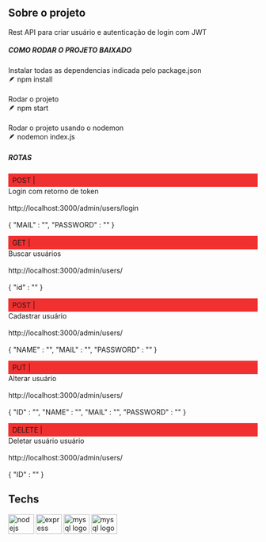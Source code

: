 <h2 align="left">Sobre o projeto</h2>

<p align="left">Rest API para criar usuário e autenticação de login com JWT</p>

<h5 align="left">COMO RODAR O PROJETO BAIXADO</h5>

<p align="left">Instalar todas as dependencias indicada pelo package.json<br>🪶 npm install<br><br>Rodar o projeto<br>🪶 npm start<br><br>Rodar o projeto usando o nodemon <br>🪶 nodemon index.js</p>

<h5 align="left">ROTAS</h5>

<p align="left"><span style="display: block; padding: 5px 8px; background-color: #F13030">POST |</span>  Login com retorno de token<br><br>http://localhost:3000/admin/users/login<br><br>{ "MAIL" : "", "PASSWORD" : "" }</p>

<p align="left"><span style="display: block; padding: 5px 8px; background-color: #F13030">GET |</span> Buscar usuários<br><br>http://localhost:3000/admin/users/<br><br>{ "id" : "" }</p>

<p align="left"><span style="display: block; padding: 5px 8px; background-color: #F13030">POST |</span> Cadastrar usuário<br><br>http://localhost:3000/admin/users/<br><br>{ "NAME" : "", "MAIL" : "", "PASSWORD" : "" }</p>

<p align="left"><span style="display: block; padding: 5px 8px; background-color: #F13030">PUT |</span> Alterar usuário<br><br>http://localhost:3000/admin/users/<br><br>{ "ID" : "", "NAME" : "", "MAIL" : "", "PASSWORD" : "" }</p>

<p align="left"><span style="display: block; padding: 5px 8px; background-color: #F13030">DELETE |</span> Deletar usuário usuário<br><br>http://localhost:3000/admin/users/<br><br>{ "ID" : "" }</p>

<h2 align="left">Techs</h2>

<div align="left">
  <img src="https://cdn.jsdelivr.net/gh/devicons/devicon/icons/nodejs/nodejs-original.svg" height="40" width="52" alt="nodejs logo"  />
  <img src="https://cdn.jsdelivr.net/gh/devicons/devicon/icons/express/express-original.svg" height="40" width="52" alt="express logo"  />
  <img src="https://cdn.jsdelivr.net/gh/devicons/devicon/icons/mysql/mysql-original-wordmark.svg" height="40" width="52" alt="mysql logo"  />
  <img src="https://jwt.io/img/logo.svg" height="40" width="52" alt="mysql logo"  />
</div>
